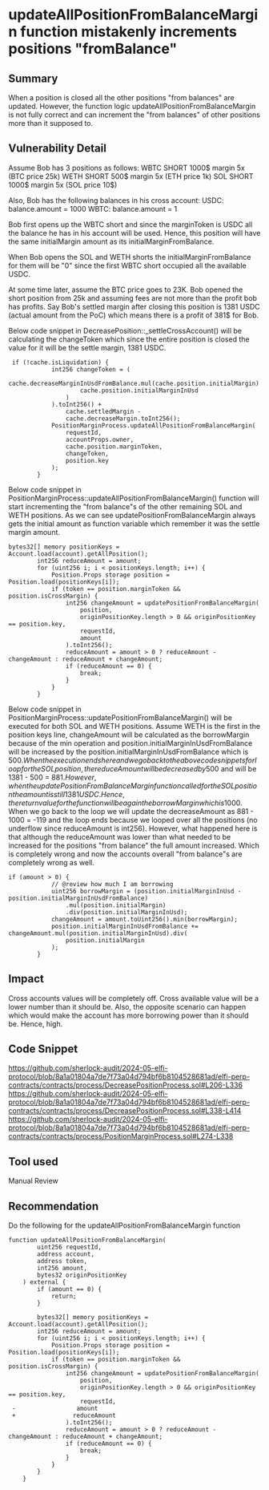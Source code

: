 # updateAllPositionFromBalanceMargin function mistakenly increments positions "fromBalance"
## Summary
When a position is closed all the other positions "from balances" are updated. However, the function logic updateAllPositionFromBalanceMargin is not fully correct and can increment the "from balances" of other positions more than it supposed to.

## Vulnerability Detail
Assume Bob has 3 positions as follows:
WBTC SHORT 1000$ margin 5x (BTC price 25k)
WETH SHORT 500$ margin 5x (ETH price 1k)
SOL SHORT 1000$ margin 5x (SOL price 10$)

Also, Bob has the following balances in his cross account:
USDC:
balance.amount = 1000
WBTC:
balance.amount = 1

Bob first opens up the WBTC short and since the marginToken is USDC all the balance he has in his account will be used. Hence, this position will have the same initialMargin amount as its initialMarginFromBalance.

When Bob opens the SOL and WETH shorts the initialMarginFromBalance for them will be "0" since the first WBTC short occupied all the available USDC.

At some time later, assume the BTC price goes to 23K. Bob opened the short position from 25k and assuming fees are not more than the profit bob has profits. Say Bob's settled margin after closing this position is 1381 USDC (actual amount from the PoC) which means there is a profit of 381$ for Bob.

Below code snippet in DecreasePosition::_settleCrossAccount() will be calculating the changeToken which since the entire position is closed the value for it will be the settle margin, 1381 USDC.
```solidity
 if (!cache.isLiquidation) {
            int256 changeToken = (
                cache.decreaseMarginInUsdFromBalance.mul(cache.position.initialMargin).div(
                    cache.position.initialMarginInUsd
                )
            ).toInt256() +
                cache.settledMargin -
                cache.decreaseMargin.toInt256();
            PositionMarginProcess.updateAllPositionFromBalanceMargin(
                requestId,
                accountProps.owner,
                cache.position.marginToken,
                changeToken,
                position.key
            );
        }
```
Below code snippet in PositionMarginProcess::updateAllPositionFromBalanceMargin() function will start incrementing the "from balance"s of the other remaining SOL and WETH positions. As we can see updatePositionFromBalanceMargin always gets the initial amount as function variable which remember it was the settle margin amount.
```solidity
bytes32[] memory positionKeys = Account.load(account).getAllPosition();
        int256 reduceAmount = amount;
        for (uint256 i; i < positionKeys.length; i++) {
            Position.Props storage position = Position.load(positionKeys[i]);
            if (token == position.marginToken && position.isCrossMargin) {
                int256 changeAmount = updatePositionFromBalanceMargin(
                    position,
                    originPositionKey.length > 0 && originPositionKey == position.key,
                    requestId,
                    amount
                ).toInt256();
                reduceAmount = amount > 0 ? reduceAmount - changeAmount : reduceAmount + changeAmount;
                if (reduceAmount == 0) {
                    break;
                }
            }
        }
```
Below code snippet in PositionMarginProcess::updatePositionFromBalanceMargin() will be executed for both SOL and WETH positions. Assume WETH is the first in the position keys line, changeAmount will be calculated as the borrowMargin because of the min operation and position.initialMarginInUsdFromBalance will be increased by the position.initialMarginInUsdFromBalance which is 500$. When the execution ends here and we go back to the above code snippets for loop for the SOL position, the reduceAmount will be decreased by 500$ and will be 1381 - 500 = 881$.
However, when the updatePositionFromBalanceMargin function called for the SOL position the amount is still 1381 USDC. Hence, the return value for the function will be again the borrowMargin which is 1000$. When we go back to the loop we will update the decreaseAmount as 881 - 1000 = -119 and the loop ends because we looped over all the positions (no underflow since reduceAmount is int256). However, what happened here is that although the reduceAmount was lower than what needed to be increased for the positions "from balance" the full amount increased. Which is completely wrong and now the accounts overall "from balance"s are completely wrong as well.
```solidity
if (amount > 0) {
            // @review how much I am borrowing
            uint256 borrowMargin = (position.initialMarginInUsd - position.initialMarginInUsdFromBalance)
                .mul(position.initialMargin)
                .div(position.initialMarginInUsd);
            changeAmount = amount.toUint256().min(borrowMargin);
            position.initialMarginInUsdFromBalance += changeAmount.mul(position.initialMarginInUsd).div(
                position.initialMargin
            );
        }
```

## Impact
Cross accounts values will be completely off. Cross available value will be a lower number than it should be.
Also, the opposite scenario can happen which would make the account has more borrowing power than it should be.
Hence, high.

## Code Snippet
https://github.com/sherlock-audit/2024-05-elfi-protocol/blob/8a1a01804a7de7f73a04d794bf6b8104528681ad/elfi-perp-contracts/contracts/process/DecreasePositionProcess.sol#L206-L336
https://github.com/sherlock-audit/2024-05-elfi-protocol/blob/8a1a01804a7de7f73a04d794bf6b8104528681ad/elfi-perp-contracts/contracts/process/DecreasePositionProcess.sol#L338-L414
https://github.com/sherlock-audit/2024-05-elfi-protocol/blob/8a1a01804a7de7f73a04d794bf6b8104528681ad/elfi-perp-contracts/contracts/process/PositionMarginProcess.sol#L274-L338

## Tool used
Manual Review

## Recommendation
Do the following for the updateAllPositionFromBalanceMargin function
```solidity
function updateAllPositionFromBalanceMargin(
        uint256 requestId,
        address account,
        address token,
        int256 amount,
        bytes32 originPositionKey
    ) external {
        if (amount == 0) {
            return;
        }

        bytes32[] memory positionKeys = Account.load(account).getAllPosition();
        int256 reduceAmount = amount;
        for (uint256 i; i < positionKeys.length; i++) {
            Position.Props storage position = Position.load(positionKeys[i]);
            if (token == position.marginToken && position.isCrossMargin) {
                int256 changeAmount = updatePositionFromBalanceMargin(
                    position,
                    originPositionKey.length > 0 && originPositionKey == position.key,
                    requestId,
 -                 amount
 +                reduceAmount
                ).toInt256();
                reduceAmount = amount > 0 ? reduceAmount - changeAmount : reduceAmount + changeAmount;
                if (reduceAmount == 0) {
                    break;
                }
            }
        }
    }
```